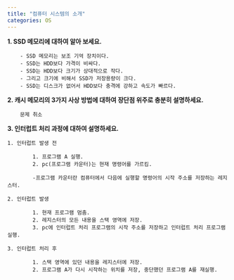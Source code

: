 ```yaml
---
title: "컴퓨터 시스템의 소개"
categories: OS
---
```

**1. SSD 메모리에 대하여 알아 보세요.**

        - SSD 메모리는 보조 기억 장치이다.
        - SSD는 HDD보다 가격이 비싸다.
        - SSD는 HDD보다 크기가 상대적으로 작다.
        - 그리고 크기에 비해서 SSD가 저장용량이 크다.
        - SSD는 디스크가 없어서 HDD보다 충격에 강하고 속도가 빠르다.


**2. 캐시 메모리의 3가지 사상 방법에 대하여 장단점 위주로 충분히 설명하세요.**

        문제 취소


**3. 인터럽트 처리 과정에 대하여 설명하세요.**

    1. 인터럽트 발생 전
	
			1. 프로그램 A 실행.
			2. pc(프로그램 카운터)는 현재 명령어를 가르킴.
			
			-프로그램 카운터란 컴퓨터에서 다음에 실행할 명령어의 시작 주소를 저장하는 레지스터.
	
    2. 인터럽트 발생

			1. 현재 프로그램 멈춤.
			2. 레지스터의 모든 내용을 스택 영역에 저장.
			3. pc에 인터럽트 처리 프로그램의 시작 주소를 저장하고 인터럽트 처리 프로그램 실행.
	
    3. 인터럽트 처리 후

			1. 스택 영역에 있던 내용을 레지스터에 저장.
			2. 프로그램 A가 다시 시작하는 위치를 저장, 중단했던 프로그램 A를 재실행.
